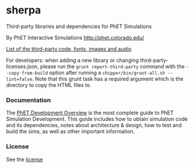 sherpa
======

Third-party libraries and dependencies for PhET Simulations

By PhET Interactive Simulations
http://phet.colorado.edu/

[List of the third-party code, fonts, images and audio](third-party-licenses.md)

For developers: when adding a new library or changing third-party-licenses.json, please run the `grunt report-third-party` command with the
`--copy-from-build` option after running a `chipper/bin/grunt-all.sh --lint=false`.  Note that this grunt task has a required
 argument which is the directory to copy the HTML files to.

### Documentation
The [PhET Development Overview](http://bit.ly/phet-development-overview) is the most complete guide to PhET Simulation Development. This guide includes how
to obtain simulation code and its dependencies, notes about architecture & design, how to test and build the sims, as well as other important information.

### License
See the [license](LICENSE)
